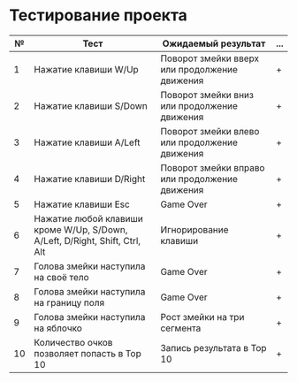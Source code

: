 # Тестирование проекта

| №    | Тест | Ожидаемый результат | ...  |
| ---- | ---- | ------------------- | ---- |
| 1 | Нажатие клавиши W/Up | Поворот змейки вверх или продолжение движения | + |
| 2 | Нажатие клавиши S/Down | Поворот змейки вниз или продолжение движения | + |
| 3 | Нажатие клавиши A/Left | Поворот змейки влево или продолжение движения | + |
| 4 | Нажатие клавиши D/Right | Поворот змейки вправо или продолжение движения | + |
| 5 | Нажатие клавиши Esc | Game Over | + |
| 6 | Нажатие любой клавиши кроме W/Up, S/Down, A/Left, D/Right, Shift, Ctrl, Alt | Игнорирование клавиши | + |
| 7 | Голова змейки наступила на своё тело | Game Over | + |
| 8 | Голова змейки наступила на границу поля | Game Over | + |
| 9 | Голова змейки наступила на яблочко | Рост змейки на три сегмента | + |
| 10 | Количество очков позволяет попасть в Top 10 | Запись результата в Top 10 | + |
